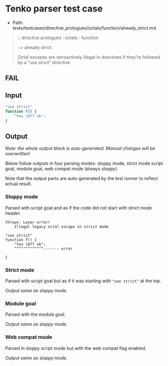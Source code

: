 # Tenko parser test case

- Path: tests/testcases/directive_prologues/octals/function/already_strict.md

> :: directive prologues : octals : function
>
> ::> already strict
>
> Octal escapes are retroactively illegal in directives if they're followed by a "use strict" directive

## FAIL

## Input

`````js
"use strict"
function f() {
    "You \077 ok";
}
`````

## Output

_Note: the whole output block is auto-generated. Manual changes will be overwritten!_

Below follow outputs in four parsing modes: sloppy mode, strict mode script goal, module goal, web compat mode (always sloppy).

Note that the output parts are auto-generated by the test runner to reflect actual result.

### Sloppy mode

Parsed with script goal and as if the code did not start with strict mode header.

`````
throws: Lexer error!
    Illegal legacy octal escape in strict mode

"use strict"
function f() {
    "You \077 ok";
    ^^^^^^^^^^^^^------- error

}
`````

### Strict mode

Parsed with script goal but as if it was starting with `"use strict"` at the top.

_Output same as sloppy mode._

### Module goal

Parsed with the module goal.

_Output same as sloppy mode._

### Web compat mode

Parsed in sloppy script mode but with the web compat flag enabled.

_Output same as sloppy mode._
